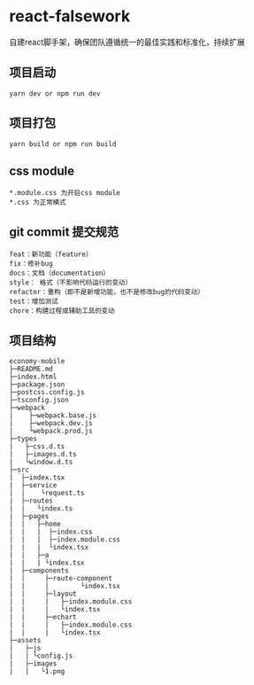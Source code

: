<!--
 * @Date: 2023-06-30 15:20:16
 * @LastEditors: Fullsize
 * @LastEditTime: 2023-08-13 09:48:29
 * @FilePath: /react-falsework/README.md
 * @Author: Fullsize
-->

# react-falsework
自建react脚手架，确保团队遵循统一的最佳实践和标准化，持续扩展
## 项目启动

```
yarn dev or npm run dev
```

## 项目打包

```
yarn build or npm run build
```

## css module

```
*.module.css 为开启css module
*.css 为正常模式
```

## git commit 提交规范

```
feat：新功能（feature）
fix：修补bug
docs：文档（documentation）
style： 格式（不影响代码运行的变动）
refactor：重构（即不是新增功能，也不是修改bug的代码变动）
test：增加测试
chore：构建过程或辅助工具的变动
```

## 项目结构
```
economy-mobile
├─README.md
├─index.html
├─package.json
├─postcss.config.js
├─tsconfig.json
├─webpack
|    ├─webpack.base.js
|    ├─webpack.dev.js
|    └webpack.prod.js
├─types
|   ├─css.d.ts
|   ├─images.d.ts
|   └window.d.ts
├─src
|  ├─index.tsx
|  ├─service
|  |    └request.ts
|  ├─routes
|  |   └index.ts
|  ├─pages
|  |   ├─home
|  |   |  ├─index.css
|  |   |  ├─index.module.css
|  |   |  └index.tsx
|  |   ├─a
|  |   | └index.tsx
|  ├─components
|  |     ├─route-component
|  |     |        └index.tsx
|  |     ├─layout
|  |     |   ├─index.module.css
|  |     |   └index.tsx
|  |     ├─echart
|  |     |   ├─index.module.css
|  |     |   └index.tsx
├─assets
|   ├─js
|   | └config.js
|   ├─images
|   |   └1.png
```
